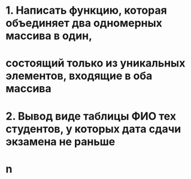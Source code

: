 # 1. Написать функцию, которая объединяет два одномерных массива в один, 
# состоящий только из уникальных элементов, входящие в оба массива
# 2. Вывод виде таблицы ФИО тех студентов, у которых дата сдачи экзамена не раньше 
# n
